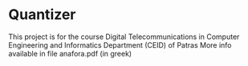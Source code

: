 # Quantizer

This project is for the course Digital Telecommunications in Computer Engineering and Informatics Department (CEID) of Patras
More info available in file anafora.pdf (in greek)
